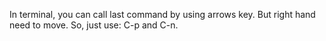In terminal, you can call last command by using arrows key. But right hand need
to move. So, just use: C-p and C-n.

